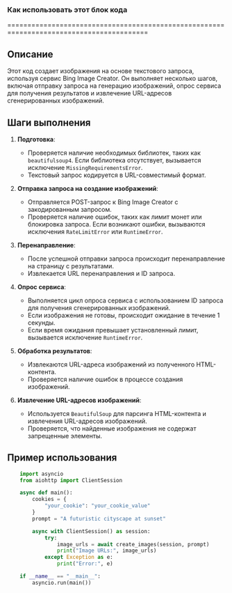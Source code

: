 ### Как использовать этот блок кода
=========================================================================================

Описание
-------------------------
Этот код создает изображения на основе текстового запроса, используя сервис Bing Image Creator. Он выполняет несколько шагов, включая отправку запроса на генерацию изображений, опрос сервиса для получения результатов и извлечение URL-адресов сгенерированных изображений.

Шаги выполнения
-------------------------
1. **Подготовка**:
   - Проверяется наличие необходимых библиотек, таких как `beautifulsoup4`. Если библиотека отсутствует, вызывается исключение `MissingRequirementsError`.
   - Текстовый запрос кодируется в URL-совместимый формат.

2. **Отправка запроса на создание изображений**:
   - Отправляется POST-запрос к Bing Image Creator с закодированным запросом.
   - Проверяется наличие ошибок, таких как лимит монет или блокировка запроса. Если возникают ошибки, вызываются исключения `RateLimitError` или `RuntimeError`.

3. **Перенаправление**:
   - После успешной отправки запроса происходит перенаправление на страницу с результатами.
   - Извлекается URL перенаправления и ID запроса.

4. **Опрос сервиса**:
   - Выполняется цикл опроса сервиса с использованием ID запроса для получения сгенерированных изображений.
   - Если изображения не готовы, происходит ожидание в течение 1 секунды.
   - Если время ожидания превышает установленный лимит, вызывается исключение `RuntimeError`.

5. **Обработка результатов**:
   - Извлекаются URL-адреса изображений из полученного HTML-контента.
   - Проверяется наличие ошибок в процессе создания изображений.

6. **Извлечение URL-адресов изображений**:
   - Используется `BeautifulSoup` для парсинга HTML-контента и извлечения URL-адресов изображений.
   - Проверяется, что найденные изображения не содержат запрещенные элементы.

Пример использования
-------------------------

```python
    import asyncio
    from aiohttp import ClientSession

    async def main():
        cookies = {
            "your_cookie": "your_cookie_value"
        }
        prompt = "A futuristic cityscape at sunset"

        async with ClientSession() as session:
            try:
                image_urls = await create_images(session, prompt)
                print("Image URLs:", image_urls)
            except Exception as e:
                print("Error:", e)

    if __name__ == "__main__":
        asyncio.run(main())